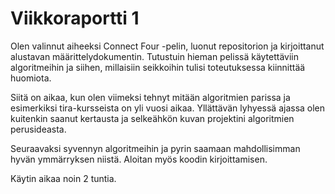 # Viikkoraportti 1

Olen valinnut aiheeksi Connect Four -pelin, luonut repositorion ja kirjoittanut alustavan määrittelydokumentin. Tutustuin hieman pelissä käytettäviin algoritmeihin ja siihen, millaisiin seikkoihin tulisi toteutuksessa kiinnittää huomiota.

Siitä on aikaa, kun olen viimeksi tehnyt mitään algoritmien parissa ja esimerkiksi tira-kursseista on yli vuosi aikaa. Yllättävän lyhyessä ajassa olen kuitenkin saanut kertausta ja selkeähkön kuvan projektini algoritmien perusideasta.

Seuraavaksi syvennyn algoritmeihin ja pyrin saamaan mahdollisimman hyvän ymmärryksen niistä. Aloitan myös koodin kirjoittamisen.

Käytin aikaa noin 2 tuntia.
